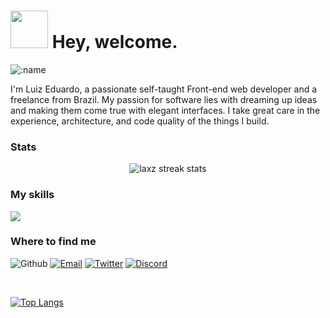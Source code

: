 <h1><img src="https://c.tenor.com/0YpPpIrN0AIAAAAC/anime-girl.gif" width="60"/> Hey, welcome.</h1>

![:name](https://count.getloli.com/get/@:DoginUwU)

I'm Luiz Eduardo, a passionate self-taught Front-end web developer and a freelance from Brazil. My passion for software lies with dreaming up ideas and making them come true with elegant interfaces. I take great care in the experience, architecture, and code quality of the things I build.

  <h3>Stats</h3>
  <div align="center">
    <img alt="laxz streak stats" src="https://github-readme-streak-stats.herokuapp.com/?user=imLaxz&theme=react&hide_border=true&background=060A0CD0#version3" />
  </div>
  
<h3>My skills</h3>

<p align="left">
  <a href="https://skillicons.dev">
    <img src="https://skillicons.dev/icons?i=html,css,js,java,dotnet,py,r,mysql" />
  </a>
</p>
<!--<h3>workspace</h3>
<p align="left"
     <a href="https://skillicons.dev">
    <img src="https://skillicons.dev/icons?i=idea,vscode,discord,visualstudio,eclipse" />
-->
<h3>Where to find me</h3>
<p>
<img alt="Github" src="https://img.shields.io/badge/GitHub-%2312100E.svg?&style=for-the-badge&logo=Github&logoColor=white" /></a> 
<a href="mailto:laxz.sftengineer@gmail.com" target="_blank"><img alt="Email" src="https://img.shields.io/badge/Email-%2312100E.svg?&style=for-the-badge&logo=Gmail&logoColor=white" /></a>
  <a href="https://twitter.com/imLaxz" target="_blank"><img alt="Twitter" src="https://img.shields.io/badge/twitter-%231DA1F2.svg?&style=for-the-badge&logo=twitter&logoColor=white" /></a>
  <a href="https://discord.com/users/656129876092518400" target="_blank"><img alt="Discord" src="https://img.shields.io/badge/Discord-%235865f2.svg?&style=for-the-badge&logo=Discord&logoColor=white" /></a> 
</p>
<br />

[![Top Langs](https://github-readme-stats.vercel.app/api/top-langs/?username=imLaxz&theme=react&layout=compact)](https://github.com/anuraghazra/github-readme-stats)
